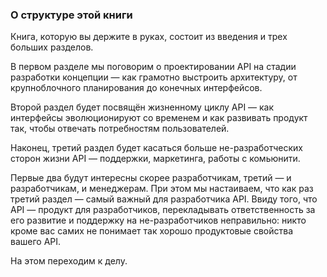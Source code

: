 ### О структуре этой книги

Книга, которую вы держите в руках, состоит из введения и трех больших разделов.

В первом разделе мы поговорим о проектировании API на стадии разработки концепции — как грамотно выстроить архитектуру, от крупноблочного планирования до конечных интерфейсов.

Второй раздел будет посвящён жизненному циклу API — как интерфейсы эволюционируют со временем и как развивать продукт так, чтобы отвечать потребностям пользователей.

Наконец, третий раздел будет касаться больше не-разработческих сторон жизни API — поддержки, маркетинга, работы с комьюнити.

Первые два будут интересны скорее разработчикам, третий — и разработчикам, и менеджерам. При этом мы настаиваем, что как раз третий раздел — самый важный для разработчика API. Ввиду того, что API — продукт для разработчиков, перекладывать ответственность за его развитие и поддержку на не-разработчиков неправильно: никто кроме вас самих не понимает так хорошо продуктовые свойства вашего API.

На этом переходим к делу.